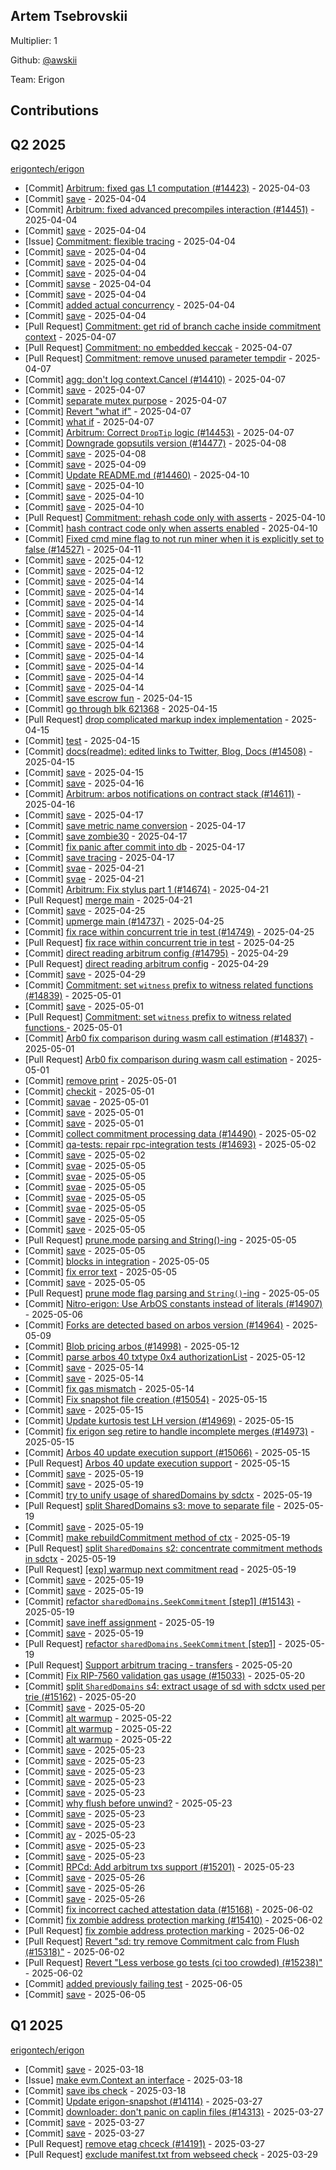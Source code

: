 
## Artem Tsebrovskii
Multiplier: 1

Github: [@awskii](https://github.com/awskii)

Team: Erigon

## Contributions

## Q2 2025


[erigontech/erigon](https://github.com/erigontech/erigon)
* [Commit] [Arbitrum: fixed gas L1 computation (#14423)](https://github.com/erigontech/erigon/commit/695918dea9c30055b3d9cd2ee8d44c5ddb4d85bc) - 2025-04-03
* [Commit] [save](https://github.com/erigontech/erigon/commit/25b049059f2cb748a0735a389e14eaafbd5c0d05) - 2025-04-04
* [Commit] [Arbitrum: fixed advanced precompiles interaction (#14451)](https://github.com/erigontech/erigon/commit/d60fbc4180397d8cfbe110785073a4c650d793a8) - 2025-04-04
* [Commit] [save](https://github.com/erigontech/erigon/commit/56bcdcfd910a9737c091fe1d16c756af2f7f7680) - 2025-04-04
* [Issue] [Commitment: flexible tracing](https://github.com/erigontech/erigon/issues/14450) - 2025-04-04
* [Commit] [save](https://github.com/erigontech/erigon/commit/3367b499a511a4b04e030e2e68e74449138a4175) - 2025-04-04
* [Commit] [save](https://github.com/erigontech/erigon/commit/2df5b72e9e9c3565021207aeeb8cba6726e7475c) - 2025-04-04
* [Commit] [save](https://github.com/erigontech/erigon/commit/7024e05bbde24e6dae1ee6794086535614687b0d) - 2025-04-04
* [Commit] [savse](https://github.com/erigontech/erigon/commit/3c07aad9982a3544f2fddea520edef7b9e99e336) - 2025-04-04
* [Commit] [save](https://github.com/erigontech/erigon/commit/2307ea4d0c415582237b80454f87d748585a75a8) - 2025-04-04
* [Commit] [added actual concurrency](https://github.com/erigontech/erigon/commit/1957a60c35642ea22f74145d2839e371ad4778f4) - 2025-04-04
* [Commit] [save](https://github.com/erigontech/erigon/commit/8ef699cfb034b2826aaa98ec6d910d0bf7c4fe47) - 2025-04-04
* [Pull Request] [Commitment: get rid of branch cache inside commitment context](https://github.com/erigontech/erigon/pull/14483) - 2025-04-07
* [Pull Request] [Commitment: no embedded keccak](https://github.com/erigontech/erigon/pull/14482) - 2025-04-07
* [Pull Request] [Commitment: remove unused parameter tempdir](https://github.com/erigontech/erigon/pull/14481) - 2025-04-07
* [Commit] [agg: don't log context.Cancel (#14410)](https://github.com/erigontech/erigon/commit/aab70ca5c82d56ce8cb9bbdb8f9541dfefbc19bb) - 2025-04-07
* [Commit] [save](https://github.com/erigontech/erigon/commit/75f45c42195f345f300d1af4846263bcc5f1579c) - 2025-04-07
* [Commit] [separate mutex purpose](https://github.com/erigontech/erigon/commit/d68b24231484326d1dd06a42ff5d10fb08bfbd13) - 2025-04-07
* [Commit] [Revert "what if"](https://github.com/erigontech/erigon/commit/af6615416184d1ebe3613e17062d867e72096a8f) - 2025-04-07
* [Commit] [what if](https://github.com/erigontech/erigon/commit/5e93792381b403757a31a2bb798f5d0c1db19967) - 2025-04-07
* [Commit] [Arbitrum: Correct `DropTip` logic (#14453)](https://github.com/erigontech/erigon/commit/9d1da15d96e4b7a764b065587b6ae9f352517095) - 2025-04-07
* [Commit] [Downgrade gopsutils version (#14477)](https://github.com/erigontech/erigon/commit/774241065924e4caae33a987fed48073119fbf60) - 2025-04-08
* [Commit] [save](https://github.com/erigontech/erigon/commit/ef01e9e42da78c3f8cff643fd933799c331a056f) - 2025-04-08
* [Commit] [save](https://github.com/erigontech/erigon/commit/c219986b4e4636925cf3a7ff05e1e473da7b44a7) - 2025-04-09
* [Commit] [Update README.md (#14460)](https://github.com/erigontech/erigon/commit/a767257ff76feeb55dfcccece8056454dde308ff) - 2025-04-10
* [Commit] [save](https://github.com/erigontech/erigon/commit/e713eaa46d5cbf3adf11e4ac0de0c7748c92faac) - 2025-04-10
* [Commit] [save](https://github.com/erigontech/erigon/commit/27d1fb5535f31c963be1e05693198171582b4500) - 2025-04-10
* [Commit] [save](https://github.com/erigontech/erigon/commit/e2390084a64ad8cbb98fc92395ddcb0a366fa501) - 2025-04-10
* [Pull Request] [Commitment: rehash code only with asserts](https://github.com/erigontech/erigon/pull/14536) - 2025-04-10
* [Commit] [hash contract code only when asserts enabled](https://github.com/erigontech/erigon/commit/04a3fc132e748108a25e5014047804b2ee1b9d91) - 2025-04-10
* [Commit] [Fixed cmd mine flag to not run miner when it is explicitly set to false (#14527)](https://github.com/erigontech/erigon/commit/0360e9426aaad492b92dd3340221681acdabc015) - 2025-04-11
* [Commit] [save](https://github.com/erigontech/erigon/commit/5f1a38be1aeecdc1fb8f51a14857de83b9081859) - 2025-04-12
* [Commit] [save](https://github.com/erigontech/erigon/commit/86dd17ce0fd6cebdf827ba76e32c8e267d21f7b7) - 2025-04-12
* [Commit] [save](https://github.com/erigontech/erigon/commit/ad589bc05cb01bfac9f55d904776ee26c9a82958) - 2025-04-14
* [Commit] [save](https://github.com/erigontech/erigon/commit/c82bc856240b99047fe47f9031506f6d11545ffb) - 2025-04-14
* [Commit] [save](https://github.com/erigontech/erigon/commit/7dbd983c93e8646afddcdcc4d1bdebe968172bc6) - 2025-04-14
* [Commit] [save](https://github.com/erigontech/erigon/commit/6a11e89245993f5ca28a5320321ef28d745c5577) - 2025-04-14
* [Commit] [save](https://github.com/erigontech/erigon/commit/3eaca25a1d9abf1f0c07410046a5f86e1802a19e) - 2025-04-14
* [Commit] [save](https://github.com/erigontech/erigon/commit/115260401c98744d85750d6d732d992b2df14605) - 2025-04-14
* [Commit] [save](https://github.com/erigontech/erigon/commit/a9e5809180020b29c6c6457414dbf8cd56a263d2) - 2025-04-14
* [Commit] [save](https://github.com/erigontech/erigon/commit/b9a9db9e6a6e38708a86e8efb280eae40e0cb025) - 2025-04-14
* [Commit] [save](https://github.com/erigontech/erigon/commit/5556e892c6e221ba52f0f4a661bebc6be848807c) - 2025-04-14
* [Commit] [save](https://github.com/erigontech/erigon/commit/8f4d3c08f50475880993a012d9b09d69d7aebc5c) - 2025-04-14
* [Commit] [save](https://github.com/erigontech/erigon/commit/9631323048c050a20265e75a4c8c57b9d1ecff16) - 2025-04-14
* [Commit] [save escrow fun](https://github.com/erigontech/erigon/commit/e0fb5635d64841e8db648c24ef40881707ec3c60) - 2025-04-15
* [Commit] [go through blk 621368](https://github.com/erigontech/erigon/commit/9b6509478ddd884db259cae71319e66562326645) - 2025-04-15
* [Pull Request] [drop complicated markup index implementation](https://github.com/erigontech/erigon/pull/14606) - 2025-04-15
* [Commit] [test](https://github.com/erigontech/erigon/commit/8f0298385531465c5688f9a1c9f36965c871f5b4) - 2025-04-15
* [Commit] [docs(readme): edited links to Twitter, Blog, Docs (#14508)](https://github.com/erigontech/erigon/commit/b507c82cb1b68fc6653bea1b8d19305fb427473e) - 2025-04-15
* [Commit] [save](https://github.com/erigontech/erigon/commit/0092ce36336e01f5ac8550d88660eceb66ff0a43) - 2025-04-15
* [Commit] [save](https://github.com/erigontech/erigon/commit/43dc6feb2b42036a4f3bf20ac21aef541e66e5f2) - 2025-04-16
* [Commit] [Arbitrum: arbos notifications on contract stack (#14611)](https://github.com/erigontech/erigon/commit/cfc3318990b4f1dd07255467aa6334267bb7ee46) - 2025-04-16
* [Commit] [save](https://github.com/erigontech/erigon/commit/89d8f285eb3070d2425eda0cc5bc937ecfa602bc) - 2025-04-17
* [Commit] [save metric name conversion](https://github.com/erigontech/erigon/commit/c8c187f0210ec005ec12536e42cfae5641f56334) - 2025-04-17
* [Commit] [save zombie30](https://github.com/erigontech/erigon/commit/6c53c2bc208c74dd855111c239b32c2d9b1c77e8) - 2025-04-17
* [Commit] [fix panic after commit into db](https://github.com/erigontech/erigon/commit/8dd62272e66696180f3a459458c1268d0bd4b0de) - 2025-04-17
* [Commit] [save tracing](https://github.com/erigontech/erigon/commit/0cf7a36d359a3190775b9a795616a884b99a5512) - 2025-04-17
* [Commit] [svae](https://github.com/erigontech/erigon/commit/55bcce92f1c793f9b4a0504ee0ea4828d1c5a982) - 2025-04-21
* [Commit] [svae](https://github.com/erigontech/erigon/commit/2bf056ba4d6c4e757f8cc57c94cb286346f8a65f) - 2025-04-21
* [Commit] [Arbitrum: Fix stylus part 1 (#14674)](https://github.com/erigontech/erigon/commit/d69b9f418ef91e5b0a4d4c2fc974bc9dc4040491) - 2025-04-21
* [Pull Request] [merge main](https://github.com/erigontech/erigon/pull/14683) - 2025-04-21
* [Commit] [save](https://github.com/erigontech/erigon/commit/2032ee37727d2a3a4e0c887a5052fe08453ffea4) - 2025-04-25
* [Commit] [upmerge main (#14737)](https://github.com/erigontech/erigon/commit/e1aa68c6f6d6f8c15d394b3c7a3eb7c140bb17d7) - 2025-04-25
* [Commit] [fix race within concurrent trie in test (#14749)](https://github.com/erigontech/erigon/commit/dd05156e156b32f2033c6f3c90d4cdfced016c8b) - 2025-04-25
* [Pull Request] [fix race within concurrent trie in test](https://github.com/erigontech/erigon/pull/14749) - 2025-04-25
* [Commit] [direct reading arbitrum config (#14795)](https://github.com/erigontech/erigon/commit/5364d9ea48b15d25628ed11f5443d5da8df4bc49) - 2025-04-29
* [Pull Request] [direct reading arbitrum config](https://github.com/erigontech/erigon/pull/14795) - 2025-04-29
* [Commit] [save](https://github.com/erigontech/erigon/commit/ada738c7329006097923332cfd4c78e282438129) - 2025-04-29
* [Commit] [Commitment: set `witness` prefix to witness related functions  (#14839)](https://github.com/erigontech/erigon/commit/13a4e49ca095f623d686f4f0ff38d1d68203b988) - 2025-05-01
* [Commit] [save](https://github.com/erigontech/erigon/commit/d05d059ecdb0727128e7ad3b82fec810bcda54d2) - 2025-05-01
* [Pull Request] [Commitment: set `witness` prefix to witness related functions ](https://github.com/erigontech/erigon/pull/14839) - 2025-05-01
* [Commit] [Arb0 fix comparison during wasm call estimation (#14837)](https://github.com/erigontech/erigon/commit/8b0ccde7b688ec6d1c08920e2671f6a7860e3550) - 2025-05-01
* [Pull Request] [Arb0 fix comparison during wasm call estimation](https://github.com/erigontech/erigon/pull/14837) - 2025-05-01
* [Commit] [remove print](https://github.com/erigontech/erigon/commit/4d7553c2f5051afa82d28bb1c2c0587401d8a213) - 2025-05-01
* [Commit] [checkit](https://github.com/erigontech/erigon/commit/4cdaee6437c68e781b0e9481c6a25eccf5cb84f1) - 2025-05-01
* [Commit] [savae](https://github.com/erigontech/erigon/commit/0433d16c7f269ac92c7b9badabd03d3f0288dd33) - 2025-05-01
* [Commit] [save](https://github.com/erigontech/erigon/commit/951f2d6fdcefcb6e85e65daccf0745dbc8f49bbd) - 2025-05-01
* [Commit] [save](https://github.com/erigontech/erigon/commit/121702c07bdf03c41c5a4a6603cc5a3b369fcf4a) - 2025-05-01
* [Commit] [collect commitment processing data (#14490)](https://github.com/erigontech/erigon/commit/0ed84bb234e27481e6fd4608eafba58e1a58f827) - 2025-05-02
* [Commit] [qa-tests: repair rpc-integration tests  (#14693)](https://github.com/erigontech/erigon/commit/7d56cb1320a9e2d539d7ad157daf2177f8be1dde) - 2025-05-02
* [Commit] [save](https://github.com/erigontech/erigon/commit/a9d8b5ebc6ca5a534aaa88c5b535d22169a038b1) - 2025-05-02
* [Commit] [svae](https://github.com/erigontech/erigon/commit/c94e06c8e08410f348c0225edde75b35ee119792) - 2025-05-05
* [Commit] [svae](https://github.com/erigontech/erigon/commit/d7061cb4ed7fd19ed28aa532fa48966920df2f67) - 2025-05-05
* [Commit] [svae](https://github.com/erigontech/erigon/commit/7c82c94d89714f8e32958b4e6afcd789b43466bd) - 2025-05-05
* [Commit] [svae](https://github.com/erigontech/erigon/commit/ddfcf3a6095b478d5cb79b13eee986a80a6448fa) - 2025-05-05
* [Commit] [svae](https://github.com/erigontech/erigon/commit/8a9626267014c477845acf51a349f9e2602f0d5a) - 2025-05-05
* [Commit] [save](https://github.com/erigontech/erigon/commit/a39f3f79c777f59f810823d4ee39beaa468411f4) - 2025-05-05
* [Commit] [save](https://github.com/erigontech/erigon/commit/4a2b64ea67514a28ad529e63eee50fc05832115d) - 2025-05-05
* [Pull Request] [prune.mode parsing and String()-ing](https://github.com/erigontech/erigon/pull/14884) - 2025-05-05
* [Commit] [save](https://github.com/erigontech/erigon/commit/d21310c184b8280d99d599f2e2281b7ee77ed16f) - 2025-05-05
* [Commit] [blocks in integration](https://github.com/erigontech/erigon/commit/e65c55524ab7bd4e33fb62aca8a1f704a6155661) - 2025-05-05
* [Commit] [fix error text](https://github.com/erigontech/erigon/commit/21dd54f011c0dd9588c4994e08487e49d683752a) - 2025-05-05
* [Commit] [save](https://github.com/erigontech/erigon/commit/2d5e8613a71dc636b8fe014e72aef288d6aef6b1) - 2025-05-05
* [Pull Request] [prune mode flag parsing and `String()`-ing](https://github.com/erigontech/erigon/pull/14882) - 2025-05-05
* [Commit] [Nitro-erigon: Use ArbOS constants instead of literals (#14907)](https://github.com/erigontech/erigon/commit/385197d899e99617c130544eae8c482a1019c2a6) - 2025-05-06
* [Commit] [Forks are detected based on arbos version (#14964)](https://github.com/erigontech/erigon/commit/e9397a7b4aad0ea4a6f98f03a6e8b77fe814b40d) - 2025-05-09
* [Commit] [Blob pricing arbos (#14998)](https://github.com/erigontech/erigon/commit/bd2530fc84ac51b46765fa9dad63b874322bec96) - 2025-05-12
* [Commit] [parse arbos 40 txtype 0x4 authorizationList](https://github.com/erigontech/erigon/commit/d1888a474e14c36fd7c2c2c7acbed985a070df34) - 2025-05-12
* [Commit] [save](https://github.com/erigontech/erigon/commit/d565b1bd8a92036f6fcfaf46dd048dbf9b1ac5aa) - 2025-05-14
* [Commit] [save](https://github.com/erigontech/erigon/commit/9482b046427ac867760312cb08f5965e092fd924) - 2025-05-14
* [Commit] [fix gas mismatch](https://github.com/erigontech/erigon/commit/c4aed6b17ffacfe1990b9fa5e8673ff48d064061) - 2025-05-14
* [Commit] [Fix snapshot file creation (#15054)](https://github.com/erigontech/erigon/commit/2916d00723117fc84f451d3b37b82f9822ea50e3) - 2025-05-15
* [Commit] [save](https://github.com/erigontech/erigon/commit/71142d88cac0c2fd6b0882b5cfeb80d95acf90db) - 2025-05-15
* [Commit] [Update kurtosis test LH version (#14969)](https://github.com/erigontech/erigon/commit/c7e929c6aa63120fbc0a26833422602d30311749) - 2025-05-15
* [Commit] [fix erigon seg retire to handle incomplete merges (#14973)](https://github.com/erigontech/erigon/commit/91886768f902d162a3e049012c324629e1c9efbc) - 2025-05-15
* [Commit] [Arbos 40 update execution support (#15066)](https://github.com/erigontech/erigon/commit/8def6c77aed4af73508069d61f559617da4eb72e) - 2025-05-15
* [Pull Request] [Arbos 40 update execution support](https://github.com/erigontech/erigon/pull/15066) - 2025-05-15
* [Commit] [save](https://github.com/erigontech/erigon/commit/4d614977ff5b31cc1ee25cc56ef02887705c2a7e) - 2025-05-19
* [Commit] [save](https://github.com/erigontech/erigon/commit/09000043c3a4b1ea6265375c4975f7d1b02bac3f) - 2025-05-19
* [Commit] [try to unify usage of sharedDomains by sdctx](https://github.com/erigontech/erigon/commit/21cb9a52eddadddd1cfba615737975338f27b16b) - 2025-05-19
* [Pull Request] [split SharedDomains s3: move to separate file](https://github.com/erigontech/erigon/pull/15160) - 2025-05-19
* [Commit] [save](https://github.com/erigontech/erigon/commit/5b662641cd7c2b05405c00e99f1af84ca7307459) - 2025-05-19
* [Commit] [make rebuildCommitment method of ctx](https://github.com/erigontech/erigon/commit/aa0a470bba9630ef1abe4b644e2b49a33150491d) - 2025-05-19
* [Pull Request] [split `SharedDomains` s2: concentrate commitment methods in sdctx](https://github.com/erigontech/erigon/pull/15154) - 2025-05-19
* [Pull Request] [[exp] warmup next commitment read](https://github.com/erigontech/erigon/pull/15152) - 2025-05-19
* [Commit] [save](https://github.com/erigontech/erigon/commit/0520e759634f0bfc25fcebeee5913917c5279e10) - 2025-05-19
* [Commit] [save](https://github.com/erigontech/erigon/commit/daa075431ede2a7bd090216c57f780d67dfde57e) - 2025-05-19
* [Commit] [refactor `sharedDomains.SeekCommitment` [step1] (#15143)](https://github.com/erigontech/erigon/commit/e5bf3fb411dee0d8655a4cadcaa42927282bc881) - 2025-05-19
* [Commit] [save ineff assignment](https://github.com/erigontech/erigon/commit/ed09058654543c12dd0929afad2328056a8306b1) - 2025-05-19
* [Commit] [save](https://github.com/erigontech/erigon/commit/8c96ac4f1ebd395b36b21c954ede82fa921c148f) - 2025-05-19
* [Pull Request] [refactor `sharedDomains.SeekCommitment` [step1]](https://github.com/erigontech/erigon/pull/15143) - 2025-05-19
* [Pull Request] [Support arbitrum tracing - transfers](https://github.com/erigontech/erigon/pull/15176) - 2025-05-20
* [Commit] [Fix RIP-7560 validation gas usage (#15033)](https://github.com/erigontech/erigon/commit/64d053c0aab15aee2f1a76317301a53f55a21235) - 2025-05-20
* [Commit] [split `SharedDomains` s4: extract usage of sd with sdctx used per trie (#15162)](https://github.com/erigontech/erigon/commit/5c3f172efa5157961744d371cbb3da8183aa3ba9) - 2025-05-20
* [Commit] [save](https://github.com/erigontech/erigon/commit/534d8d36b2e3ef9b36c5515b3ece40795d5dcf48) - 2025-05-20
* [Commit] [alt warmup](https://github.com/erigontech/erigon/commit/e916f5d42f6ca5435ae873b3145f323057cc1ae5) - 2025-05-22
* [Commit] [alt warmup](https://github.com/erigontech/erigon/commit/fe8a58f5140ef1b613b19bb18615c52a58e04cb5) - 2025-05-22
* [Commit] [alt warmup](https://github.com/erigontech/erigon/commit/831f03fcdc96c4ab397ec672f774892cf7bf6780) - 2025-05-22
* [Commit] [save](https://github.com/erigontech/erigon/commit/4dc0cdf5e4bfe3e22ca2b22a694345d52be3e387) - 2025-05-23
* [Commit] [save](https://github.com/erigontech/erigon/commit/e5a77c47e174b471976a766bed73a91010838c86) - 2025-05-23
* [Commit] [save](https://github.com/erigontech/erigon/commit/76953076d780d0531cd278835cb01e09bfedf7e6) - 2025-05-23
* [Commit] [save](https://github.com/erigontech/erigon/commit/f1b0e1524a7cf0f546d3a155b5e6354dc14806ee) - 2025-05-23
* [Commit] [save](https://github.com/erigontech/erigon/commit/99c06368387ba3292e9e331b8e265286a48bb3c2) - 2025-05-23
* [Commit] [why flush before unwind?](https://github.com/erigontech/erigon/commit/d1b21fb3f4cbfd009f4b844ec13cf93511140b7e) - 2025-05-23
* [Commit] [save](https://github.com/erigontech/erigon/commit/869e145e018ef1b420518d887c9c5611a0156bd9) - 2025-05-23
* [Commit] [save](https://github.com/erigontech/erigon/commit/efcfe51d8bdacaa0f82406cc8e5a5efe00645d89) - 2025-05-23
* [Commit] [av](https://github.com/erigontech/erigon/commit/94233e23efaef7ea83ad2680ca86f42bd78e61c5) - 2025-05-23
* [Commit] [asve](https://github.com/erigontech/erigon/commit/0b58c35726e7cd70c2b1d1485ff0b74e142d92d0) - 2025-05-23
* [Commit] [save](https://github.com/erigontech/erigon/commit/f012711a58abde068f40c67abeaa912016aecb34) - 2025-05-23
* [Commit] [RPCd: Add arbitrum txs support (#15201)](https://github.com/erigontech/erigon/commit/90cdf964e9985b32a939370dca2b2802381f34eb) - 2025-05-23
* [Commit] [save](https://github.com/erigontech/erigon/commit/5b8879d01c9ca26c0c455334ea7a5fe1a79e9172) - 2025-05-26
* [Commit] [save](https://github.com/erigontech/erigon/commit/42ab1893a1869ff04a8097a994f77aab826ad493) - 2025-05-26
* [Commit] [save](https://github.com/erigontech/erigon/commit/08b2b227dd72572d0dba2312d2b8850f39fa5d45) - 2025-05-26
* [Commit] [fix incorrect cached attestation data (#15168)](https://github.com/erigontech/erigon/commit/a1ae2408fe382bbbeaa3db39e546803a1de13e72) - 2025-06-02
* [Commit] [fix zombie address protection marking (#15410)](https://github.com/erigontech/erigon/commit/8a59e7ddde0a3ddc90933fef839c7748340ea904) - 2025-06-02
* [Pull Request] [fix zombie address protection marking](https://github.com/erigontech/erigon/pull/15410) - 2025-06-02
* [Pull Request] [Revert "sd: try remove Commitment calc from Flush (#15318)"](https://github.com/erigontech/erigon/pull/15408) - 2025-06-02
* [Pull Request] [Revert "Less verbose go tests (ci too crowded) (#15238)"](https://github.com/erigontech/erigon/pull/15400) - 2025-06-02
* [Commit] [added previously failing test](https://github.com/erigontech/erigon/commit/7e7262fa3e76391c6db2f2a517b49d8a62777b32) - 2025-06-05
* [Commit] [save](https://github.com/erigontech/erigon/commit/38904565181f2cce5fd1ff8471231cd4701d01e8) - 2025-06-05
## Q1 2025

[erigontech/erigon](https://github.com/erigontech/erigon)
* [Commit] [save](https://github.com/erigontech/erigon/commit/000bf157161a6b90d1cc0eac76049a692f279bd3) - 2025-03-18
* [Issue] [make evm.Context an interface](https://github.com/erigontech/erigon/issues/14209) - 2025-03-18
* [Commit] [save ibs check](https://github.com/erigontech/erigon/commit/317d6f610f7c0a40e626b42dff350487508650f3) - 2025-03-18
* [Commit] [Update erigon-snapshot (#14114)](https://github.com/erigontech/erigon/commit/d03388932048c4a24e1e9002f82dae51b5e075d2) - 2025-03-27
* [Commit] [downloader: don't panic on caplin files (#14313)](https://github.com/erigontech/erigon/commit/67e3839a0114fa5e72413039f939eacd94040abd) - 2025-03-27
* [Commit] [save](https://github.com/erigontech/erigon/commit/dffbfda8cb4d8725b0cd6b949a48dfd73b09d565) - 2025-03-27
* [Commit] [save](https://github.com/erigontech/erigon/commit/8c251504de4b68f3874763ecbcb9ae4eaa65b351) - 2025-03-27
* [Pull Request] [remove etag chceck (#14191)](https://github.com/erigontech/erigon/pull/14317) - 2025-03-27
* [Pull Request] [exclude manifest.txt from webseed check](https://github.com/erigontech/erigon/pull/14362) - 2025-03-29
